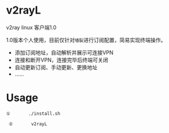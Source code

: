 # v2rayL
v2ray linux 客户端1.0 

1.0版本个人使用，目前仅针对`墙裂`进行订阅配置，简易实现终端操作。

- 添加订阅地址，自动解析并展示可连接VPN
- 连接和断开VPN，连接完毕后终端可关闭
- 自动更新订阅、手动更新、更换地址
- ......

# Usage
```
①       ./install.sh
```

```
 ②       v2rayL
```
